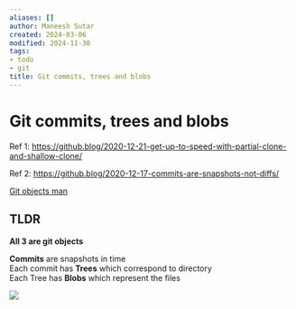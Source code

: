 ```yaml
---
aliases: []
author: Maneesh Sutar
created: 2024-03-06
modified: 2024-11-30
tags:
- todo
- git
title: Git commits, trees and blobs
---
```


# Git commits, trees and blobs

Ref 1: <https://github.blog/2020-12-21-get-up-to-speed-with-partial-clone-and-shallow-clone/>

Ref 2: <https://github.blog/2020-12-17-commits-are-snapshots-not-diffs/>

[Git objects man](https://git-scm.com/book/en/v2/Git-Internals-Git-Objects)

## TLDR

**All 3 are git objects**

**Commits** are snapshots in time  
Each commit has **Trees** which correspond to directory  
Each Tree has **Blobs** which represent the files

![](Artifacts/git_blog_tree_commit.png)
